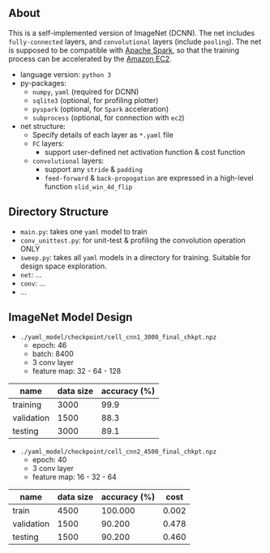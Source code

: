 ## About

This is a self-implemented version of ImageNet (DCNN). The net includes `fully-connected` layers, and `convolutional` layers (include `pooling`). The net is supposed to be compatible with [Apache Spark](spark.apache.org), so that the training process can be accelerated by the [Amazon EC2](aws.amazon.com/ec2). 

- language version: `python 3`
- py-packages: 
  - `numpy`, `yaml` (required for DCNN)
  - `sqlite3` (optional, for profiling plotter)
  - `pyspark` (optional, for `Spark` acceleration)
  - `subprocess` (optional, for connection with `ec2`)
- net structure:
  - Specify details of each layer as `*.yaml` file
  - `FC` layers:
    - support user-defined net activation function & cost function
  - `convolutional` layers:
    - support any `stride` & `padding`
    - `feed-forward` & `back-propogation` are expressed in a high-level function `slid_win_4d_flip`

## Directory Structure

- `main.py`: takes one `yaml` model to train
- `conv_unittest.py`: for unit-test & profiling the convolution operation ONLY
- `sweep.py`: takes all `yaml` models in a directory for training. Suitable for design space exploration. 
- `net`: ...
- `conv`: ...
- ...

## ImageNet Model Design

- `./yaml_model/checkpoint/cell_cnn1_3000_final_chkpt.npz`
  - epoch: 46
  - batch: 8400
  - 3 conv layer
  - feature map: 32 - 64 - 128

| name       | data size | accuracy (%) |
| ---------- | --------- | ------------ |
| training   | 3000      | 99.9         |
| validation | 1500      | 88.3         |
| testing    | 3000      | 89.1         |



- `./yaml_model/checkpoint/cell_cnn2_4500_final_chkpt.npz`
  - epoch: 40
  - 3 conv layer
  - feature map: 16 - 32 - 64

| name       | data size | accuracy (%) | cost  |
| ---------- | --------- | ------------ | ----- |
| train      | 4500      | 100.000      | 0.002 |
| validation | 1500      | 90.200       | 0.478 |
| testing    | 1500      | 90.200       | 0.460 |

